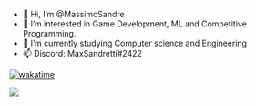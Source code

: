 - 👋 Hi, I’m @MassimoSandre
- 👀 I’m interested in Game Development, ML and Competitive Programming.
- 🌱 I’m currently studying Computer science and Engineering
- 📫 Discord: MaxSandretti#2422

[![wakatime](https://wakatime.com/badge/user/5a8a1d09-5390-4d2a-93e0-11e765df28c1.svg)](https://wakatime.com/@5a8a1d09-5390-4d2a-93e0-11e765df28c1)

![](https://hit.yhype.me/github/profile?user_id=59050655)

<!---
MassimoSandre/MassimoSandre is a ✨ special ✨ repository because its `README.md` (this file) appears on your GitHub profile.
You can click the Preview link to take a look at your changes.
--->
